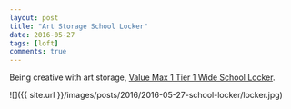 ```yaml
---
layout: post
title: "Art Storage School Locker"
date: 2016-05-27
tags: [loft]
comments: true
---
```

Being creative with art storage, [Value Max 1 Tier 1 Wide School Locker](http://www.wayfair.com/Value-Max-1-Tier-1-Wide-School-Locker-HL1534.html).

![]({{ site.url }}/images/posts/2016/2016-05-27-school-locker/locker.jpg)

